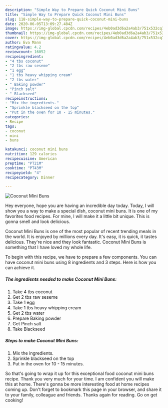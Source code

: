 ```yaml
---
description: "Simple Way to Prepare Quick Coconut Mini Buns"
title: "Simple Way to Prepare Quick Coconut Mini Buns"
slug: 118-simple-way-to-prepare-quick-coconut-mini-buns
date: 2020-06-05T13:09:27.484Z
image: https://img-global.cpcdn.com/recipes/4eb0ad3d6a2a4ab3/751x532cq70/coconut-mini-buns-recipe-main-photo.jpg
thumbnail: https://img-global.cpcdn.com/recipes/4eb0ad3d6a2a4ab3/751x532cq70/coconut-mini-buns-recipe-main-photo.jpg
cover: https://img-global.cpcdn.com/recipes/4eb0ad3d6a2a4ab3/751x532cq70/coconut-mini-buns-recipe-main-photo.jpg
author: Eva Mann
ratingvalue: 4.2
reviewcount: 16052
recipeingredient:
- "4 tbs coconut"
- "2 tbs raw seseme"
- "1 egg"
- "1 tbs heavy whipping cream"
- "2 tbs water"
- " Baking powder"
- "Pinch salt"
- " Blackseed"
recipeinstructions:
- "Mix the ingredients."
- "Sprinkle blackseed on the top"
- "Put in the oven for 10 - 15 minutes."
categories:
- Recipe
tags:
- coconut
- mini
- buns

katakunci: coconut mini buns 
nutrition: 129 calories
recipecuisine: American
preptime: "PT21M"
cooktime: "PT43M"
recipeyield: "4"
recipecategory: Dinner

---
```



![Coconut Mini Buns](https://img-global.cpcdn.com/recipes/4eb0ad3d6a2a4ab3/751x532cq70/coconut-mini-buns-recipe-main-photo.jpg)

Hey everyone, hope you are having an incredible day today. Today, I will show you a way to make a special dish, coconut mini buns. It is one of my favorites food recipes. For mine, I will make it a little bit unique. This is gonna smell and look delicious.



Coconut Mini Buns is one of the most popular of recent trending meals in the world. It is enjoyed by millions every day. It's easy, it is quick, it tastes delicious. They're nice and they look fantastic. Coconut Mini Buns is something that I have loved my whole life.


To begin with this recipe, we have to prepare a few components. You can have coconut mini buns using 8 ingredients and 3 steps. Here is how you can achieve it.

<!--inarticleads1-->

##### The ingredients needed to make Coconut Mini Buns:

1. Take 4 tbs coconut
1. Get 2 tbs raw seseme
1. Take 1 egg
1. Take 1 tbs heavy whipping cream
1. Get 2 tbs water
1. Prepare  Baking powder
1. Get Pinch salt
1. Take  Blackseed




<!--inarticleads2-->

##### Steps to make Coconut Mini Buns:

1. Mix the ingredients.
1. Sprinkle blackseed on the top
1. Put in the oven for 10 - 15 minutes.




So that's going to wrap it up for this exceptional food coconut mini buns recipe. Thank you very much for your time. I am confident you will make this at home. There's gonna be more interesting food at home recipes coming up. Don't forget to bookmark this page in your browser, and share it to your family, colleague and friends. Thanks again for reading. Go on get cooking!

